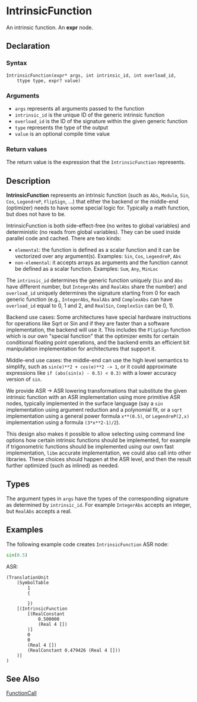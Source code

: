 # IntrinsicFunction

An intrinsic function. An **expr** node.

## Declaration

### Syntax

```
IntrinsicFunction(expr* args, int intrinsic_id, int overload_id,
    ttype type, expr? value)
```

### Arguments

* `args` represents all arguments passed to the function
* `intrinsic_id` is the unique ID of the generic intrinsic function
* `overload_id` is the ID of the signature within the given generic function
* `type` represents the type of the output
* `value` is an optional compile time value

### Return values

The return value is the expression that the `IntrinsicFunction` represents.

## Description

**IntrinsicFunction** represents an intrinsic function (such as `Abs`,
`Modulo`, `Sin`, `Cos`, `LegendreP`, `FlipSign`, ...) that either the backend
or the middle-end (optimizer) needs to have some special logic for. Typically a
math function, but does not have to be.

IntrinsicFunction is both side-effect-free (no writes to global variables) and
deterministic (no reads from global variables). They can be used inside parallel code and
cached. There are two kinds:

* `elemental`: the function is defined as a scalar function and it can be
  vectorized over any argument(s). Examples: `Sin`, `Cos`, `LegendreP`, `Abs`
* `non-elemental`: it accepts arrays as arguments and the function cannot be
  defined as a scalar function. Examples: `Sum`, `Any`, `MinLoc`

The `intrinsic_id` determines the generic function uniquely (`Sin` and `Abs`
have different number, but `IntegerAbs` and `RealAbs` share the number) and
`overload_id` uniquely determines the signature starting from 0 for each
generic function (e.g., `IntegerAbs`, `RealAbs` and `ComplexAbs` can have
`overload_id` equal to 0, 1 and 2, and `RealSin`, `ComplexSin` can be 0, 1).

Backend use cases: Some architectures have special hardware instructions for
operations like Sqrt or Sin and if they are faster than a software
implementation, the backend will use it. This includes the `FlipSign` function
which is our own "special function" that the optimizer emits for certain
conditional floating point operations, and the backend emits an efficient bit
manipulation implementation for architectures that support it.

Middle-end use cases: the middle-end can use the high level semantics to
simplify, such as `sin(e)**2 + cos(e)**2 -> 1`, or it could approximate
expressions like `if (abs(sin(x) - 0.5) < 0.3)` with a lower accuracy version
of `sin`.

We provide ASR -> ASR lowering transformations that substitute the given
intrinsic function with an ASR implementation using more primitive ASR nodes,
typically implemented in the surface language (say a `sin` implementation using
argument reduction and a polynomial fit, or a `sqrt` implementation using a
general power formula `x**(0.5)`, or `LegendreP(2,x)` implementation using a
formula `(3*x**2-1)/2`).

This design also makes it possible to allow selecting using command line
options how certain intrinsic functions should be implemented, for example if
trigonometric functions should be implemented using our own fast
implementation, `libm` accurate implementation, we could also call into other
libraries. These choices should happen at the ASR level, and then the result
further optimized (such as inlined) as needed.

## Types

The argument types in `args` have the types of the corresponding signature as
determined by `intrinsic_id`. For example `IntegerAbs` accepts an integer, but
`RealAbs` accepts a real.

## Examples

The following example code creates `IntrinsicFunction` ASR node:

```fortran
sin(0.5)
```

ASR:

```
(TranslationUnit
    (SymbolTable
        1
        {

        })
    [(IntrinsicFunction
        [(RealConstant
            0.500000
            (Real 4 [])
        )]
        0
        0
        (Real 4 [])
        (RealConstant 0.479426 (Real 4 []))
    )]
)
```

## See Also

[FunctionCall](FunctionCall.md)
